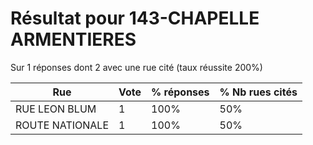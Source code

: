 # Résultat pour 143-CHAPELLE ARMENTIERES

Sur 1 réponses dont 2 avec une rue cité (taux réussite 200%)

| Rue | Vote | % réponses | % Nb rues cités|
|-----|------|------------|----------------|
| RUE LEON BLUM | 1 | 100% | 50%|
| ROUTE NATIONALE | 1 | 100% | 50%|
